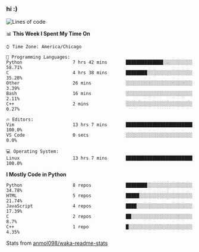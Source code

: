 ### hi :)

<!--START_SECTION:waka-->
![Lines of code](https://img.shields.io/badge/From%20Hello%20World%20I%27ve%20Written-795041%20lines%20of%20code-blue)

📊 **This Week I Spent My Time On** 

```text
⌚︎ Time Zone: America/Chicago

💬 Programming Languages: 
Python                   7 hrs 42 mins       ██████████████░░░░░░░░░░░   58.71% 
C                        4 hrs 38 mins       ████████░░░░░░░░░░░░░░░░░   35.28% 
Other                    26 mins             ░░░░░░░░░░░░░░░░░░░░░░░░░   3.39% 
Bash                     16 mins             ░░░░░░░░░░░░░░░░░░░░░░░░░   2.11% 
C++                      2 mins              ░░░░░░░░░░░░░░░░░░░░░░░░░   0.27%

🔥 Editors: 
Vim                      13 hrs 7 mins       █████████████████████████   100.0% 
VS Code                  0 secs              ░░░░░░░░░░░░░░░░░░░░░░░░░   0.0%

💻 Operating System: 
Linux                    13 hrs 7 mins       █████████████████████████   100.0%

```

**I Mostly Code in Python** 

```text
Python                   8 repos             ████████░░░░░░░░░░░░░░░░░   34.78% 
HTML                     5 repos             █████░░░░░░░░░░░░░░░░░░░░   21.74% 
JavaScript               4 repos             ████░░░░░░░░░░░░░░░░░░░░░   17.39% 
C                        2 repos             ██░░░░░░░░░░░░░░░░░░░░░░░   8.7% 
C++                      1 repo              █░░░░░░░░░░░░░░░░░░░░░░░░   4.35%

```



<!--END_SECTION:waka-->

Stats from [anmol098/waka-readme-stats](https://github.com/anmol098/waka-readme-stats)